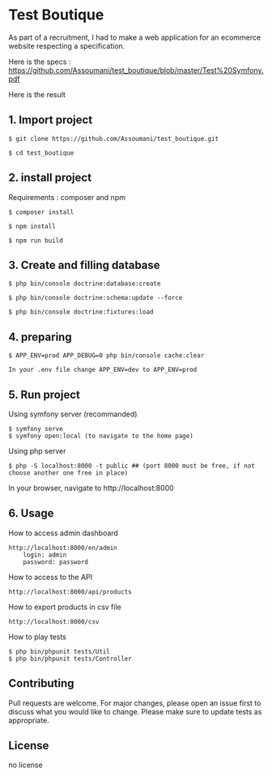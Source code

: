 # Test Boutique

As part of a recruitment, I had to make a web application for an ecommerce website respecting a specification. 

Here is the specs : https://github.com/Assoumani/test_boutique/blob/master/Test%20Symfony.pdf 

Here is the result

## 1. Import project

```
$ git clone https://github.com/Assoumani/test_boutique.git
```
```
$ cd test_boutique
```

## 2. install project

Requirements : composer and npm

```
$ composer install
```
```
$ npm install
```
```
$ npm run build
```

## 3. Create and filling database

```
$ php bin/console doctrine:database:create
```
```
$ php bin/console doctrine:schema:update --force
```
```
$ php bin/console doctrine:fixtures:load
```

## 4. preparing

```
$ APP_ENV=prod APP_DEBUG=0 php bin/console cache:clear
```
```
In your .env file change APP_ENV=dev to APP_ENV=prod
```

## 5. Run project
Using symfony server (recommanded)
```
$ symfony serve
$ symfony open:local (to navigate to the home page)
```
Using php server
```
$ php -S localhost:8000 -t public ## (port 8000 must be free, if not choose another one free in place)
```
In your browser, navigate to http://localhost:8000

## 6. Usage
How to access admin dashboard 
```
http://localhost:8000/en/admin
    login: admin
    password: password
```
How to access to the API
```
http://localhost:8000/api/products
```
How to export products in csv file
```
http://localhost:8000/csv
```
How to play tests
```
$ php bin/phpunit tests/Util
$ php bin/phpunit tests/Controller
```

## Contributing
Pull requests are welcome. For major changes, please open an issue first to discuss what you would like to change.
Please make sure to update tests as appropriate.

## License
no license
